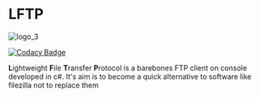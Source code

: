 # LFTP
![logo_3](https://github.com/xela-the-proto/LFTP/assets/78649142/9a70c669-8639-45ca-946e-e5d17668e8ed)

[![Codacy Badge](https://app.codacy.com/project/badge/Grade/6136235d9cc74322a0318878ee9cacd1)](https://app.codacy.com/gh/xela-the-proto/LFTP/dashboard?utm_source=gh&utm_medium=referral&utm_content=&utm_campaign=Badge_grade)


**L**ightweight **F**ile **T**ransfer **P**rotocol is a barebones FTP client on console developed in c#. It's aim is to become a quick alternative to software like filezilla not to replace them
